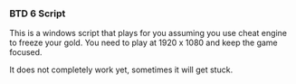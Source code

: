 ### BTD 6 Script

This is a windows script that plays for you assuming you use cheat engine to freeze your gold. You need to play at 1920 x 1080 and keep the game focused. 

It does not completely work yet, sometimes it will get stuck.
